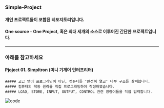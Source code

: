 ### Simple-Project
  #### 개인 프로젝트들이 포함된 레포지토리입니다.
  #### One source - One Project, 혹은 최대 세개의 소스로 이루어진 간단한 프로젝트입니다.
----------
### 아래를 참고하세요
  #### Pjoject 01. Simpltron (미니 기계어 인터프리터)
    ##### 고급 언어 프로그래밍이 아닌, 컴퓨터를 '완전히 열고' 내부 구조를 살펴봅니다.
    ##### 컴퓨터의 작동 원리를 직접 프로그래밍하여 작성하였습니다.
    ##### LOAD, STORE, INPUT, OUTPUT, CONTROL 관련 명령어들을 직접 입력합니다.
   ![code](https://user-images.githubusercontent.com/72784474/125158007-14d29600-e1a9-11eb-86b2-7e0af9bfd9d2.png)

    
